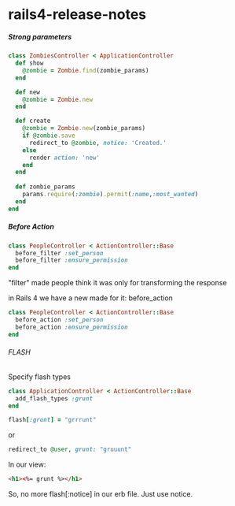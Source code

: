 rails4-release-notes
====================


##### Strong parameters

```ruby
class ZombiesController < ApplicationController
  def show
    @zombie = Zombie.find(zombie_params)
  end

  def new
    @zombie = Zombie.new
  end

  def create
    @zombie = Zombie.new(zombie_params)
    if @zombie.save
      redirect_to @zombie, notice: 'Created.'
    else
      render action: 'new'
    end
  end
  
  def zombie_params
    params.require(:zombie).permit(:name,:most_wanted)
  end
end
```

##### Before Action

```ruby
class PeopleController < ActionController::Base
  before_filter :set_person
  before_filter :ensure_permission
end
```
"filter" made people think it was only for transforming the response

in Rails 4 we have a new made for it: before_action

```ruby
class PeopleController < ActionController::Base
  before_action :set_person
  before_action :ensure_permission
end
```

###### FLASH

Specify flash types

```ruby
class ApplicationController < ActionController::Base
  add_flash_types :grunt
end
```

```ruby
flash[:grunt] = "grrrunt"
```
or
```ruby
redirect_to @user, grunt: "gruuunt"
```

In our view:

```html
<h1><%= grunt %></h1>
```
So, no more flash[:notice] in our erb file. Just use notice.

